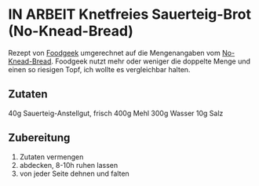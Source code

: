 # IN ARBEIT Knetfreies Sauerteig-Brot (No-Knead-Bread)

Rezept von [Foodgeek](https://foodgeek.dk/en/worlds-easiest-sourdough-bread/) umgerechnet auf die Mengenangaben vom [No-Knead-Bread](No-Knead-Bread.md). Foodgeek nutzt mehr oder weniger die doppelte Menge und einen so riesigen Topf, ich wollte es vergleichbar halten.

## Zutaten

40g Sauerteig-Anstellgut, frisch
400g Mehl
300g Wasser
10g Salz

## Zubereitung

1. Zutaten vermengen
2. abdecken, 8-10h ruhen lassen
3. von jeder Seite dehnen und falten

